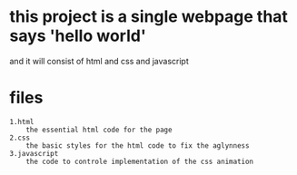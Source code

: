 # this project is a single webpage that says 'hello world' 
and it will consist of html and css and javascript
# files 
    1.html
        the essential html code for the page
    2.css
        the basic styles for the html code to fix the aglynness
    3.javascript
        the code to controle implementation of the css animation